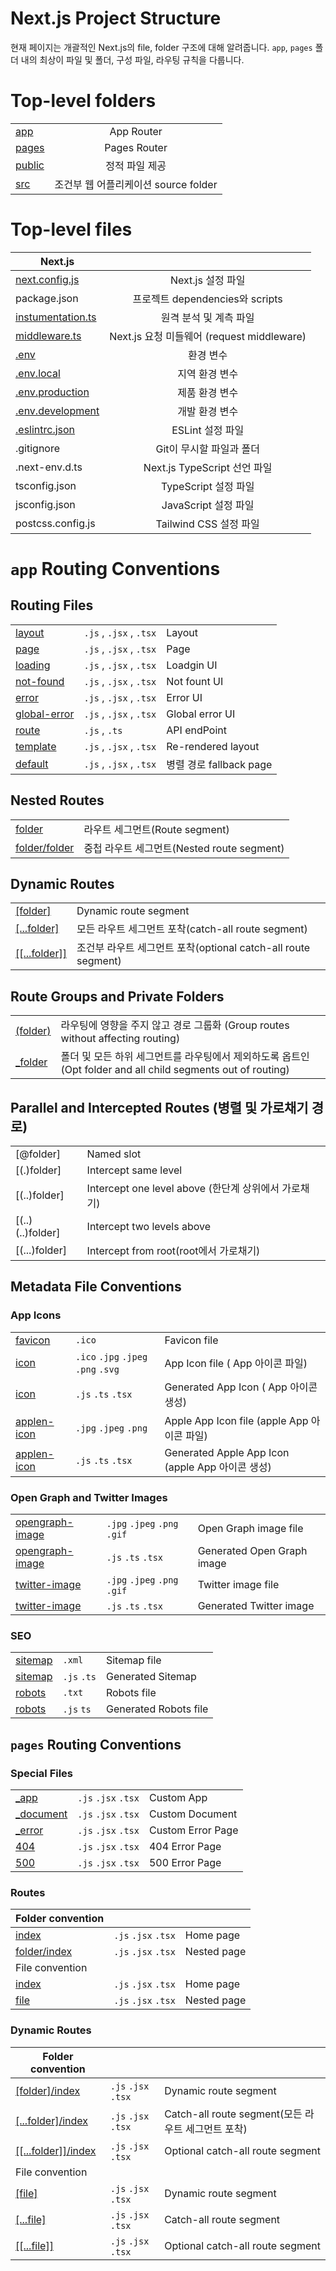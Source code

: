 # Next.js Project Structure
현재 페이지는 개괄적인 Next.js의 file, folder 구조에 대해 알려줍니다. `app`, `pages` 폴더 내의 최상이 파일 및 폴더, 구성 파일, 라우팅 규칙을 다룹니다.

# Top-level folders
| |  |
|---|:---:|
| [app](../BuildingYourApplication/Routing/Routing.md) | App Router |
| [pages](../BuildingYourApplication/Routing/Routing.md) | Pages Router |
| [public](../BuildingYourApplication/Optimizing/Static_Assets.md) | 정적 파일 제공 |
| [src](../BuildingYourApplication/Configuring/src_Directory.md) | 조건부 웹 어플리케이션 source folder |

# Top-level files
| Next.js |  |
|---|:---:|
| [next.config.js](../APIReference/next.config.jsOptions/) | Next.js 설정 파일 |
| package.json | 프로젝트 dependencies와 scripts |
| [instumentation.ts](../BuildingYourApplication/Optimizing/Instrumentation.md) | 원격 분석 및 계측 파일  |
| [middleware.ts](../BuildingYourApplication/Routing/Middleware.md) | Next.js 요청 미들웨어 (request middleware) |
| [.env](../BuildingYourApplication/Configuring/Environment_Variables.md) | 환경 변수 |
| [.env.local](../BuildingYourApplication/Configuring/Environment_Variables.md) | 지역 환경 변수 |
| [.env.production](../BuildingYourApplication/Configuring/Environment_Variables.md) | 제품 환경 변수 |
| [.env.development](../BuildingYourApplication/Configuring/Environment_Variables.md) | 개발 환경 변수 |
| [.eslintrc.json](../BuildingYourApplication/Configuring/ESLint.md) | ESLint 설정 파일 |
|.gitignore | Git이 무시할 파일과 폴더 |
| .next-env.d.ts | Next.js TypeScript 선언 파일 |
| tsconfig.json | TypeScript 설정 파일 |
| jsconfig.json |  JavaScript 설정 파일 |
| postcss.config.js | Tailwind CSS 설정 파일 |


# `app` Routing Conventions

## Routing Files
| | | |
|---|---| --- |
| [layout](../APIReference/FileConventions/layout.js.md) |`.js` ,  `.jsx` , `.tsx` | Layout |
| [page](../APIReference/FileConventions/page.js.md) | `.js` ,  `.jsx` , `.tsx`  | Page |
| [loading](../APIReference/FileConventions/loading.js.md) | `.js` ,  `.jsx` , `.tsx`  | Loadgin UI |
| [not-found](../APIReference/FileConventions/not-found.js.md) | `.js` ,  `.jsx` , `.tsx`  | Not fount UI |
| [error](../APIReference/FileConventions/error.js.md) | `.js` ,  `.jsx` , `.tsx`  | Error UI |
| [global-error](../APIReference/FileConventions/error.js.md) | `.js` ,  `.jsx` , `.tsx`  | Global error UI |
| [route](../APIReference/FileConventions/route.js.md) | `.js` ,   `.ts`  | API endPoint |
| [template](../APIReference/FileConventions/template.js.md) | `.js` ,  `.jsx` , `.tsx`  | Re-rendered layout |
| [default](../APIReference/FileConventions/default.js.md) | `.js` ,  `.jsx` , `.tsx`  | 병렬 경로 fallback page|

## Nested Routes
| | | 
|---|---| 
| [folder](../BuildingYourApplication/Routing/Routing.md) | 라우트 세그먼트(Route segment) | 
| [folder/folder](../BuildingYourApplication/Routing/Routing.md#nested-routes) | 중첩 라우트 세그먼트(Nested route segment)| 


## Dynamic Routes
| | | 
|---|---|
| [[folder]](../BuildingYourApplication/Routing/Dynamic_Routes.md) | Dynamic route segment |
| [[...folder]](../BuildingYourApplication/Routing/Dynamic_Routes.md) | 모든 라우트 세그먼트 포착(catch-all route segment) |
| [[[...folder]]](../BuildingYourApplication/Routing/Dynamic_Routes.md) | 조건부 라우트 세그먼트 포착(optional catch-all route segment) |

## Route Groups and Private Folders
| | | 
|---|---|
| [(folder)](../BuildingYourApplication/Routing/Routes_Groups.md#convention) | 라우팅에 영향을 주지 않고 경로 그룹화 (Group routes without affecting routing) |
| [_folder](https://nextjs.org/docs/app/building-your-application/routing/colocation#private-folders) | 폴더 및 모든 하위 세그먼트를 라우팅에서 제외하도록 옵트인 (Opt folder and all child segments out of routing) |

## Parallel and Intercepted Routes (병렬 및 가로채기 경로)
| | | 
|---|---|
| [@folder] | Named slot |
| [(.)folder] | Intercept same level |
| [(..)folder] | Intercept one level above (한단계 상위에서 가로채기)  |
| [(..)(..)folder] | 	Intercept two levels above |
| [(...)folder] | Intercept from root(root에서 가로채기) |

## Metadata File Conventions
### App Icons
| | | |
|---|---| --- |
| [favicon](../APIReference/FileConventions/Metadata/favicon.ico_apple-icon.jpg_and_icon.jpg.md) | `.ico` | Favicon file |
|  [icon](../APIReference/FileConventions/Metadata/favicon.ico_apple-icon.jpg_and_icon.jpg.md) | `.ico` `.jpg` `.jpeg` `.png` `.svg` | 	App Icon file ( App 아이콘 파일)|
|  [icon](../APIReference/FileConventions/Metadata/favicon.ico_apple-icon.jpg_and_icon.jpg.md) | `.js` `.ts` `.tsx` | 	Generated App Icon ( App 아이콘 생성) |
|  [applen-icon](../APIReference/FileConventions/Metadata/favicon.ico_apple-icon.jpg_and_icon.jpg.md) | `.jpg` `.jpeg` `.png` | Apple App Icon file (apple App 아이콘 파일) |
|  [applen-icon](../APIReference/FileConventions/Metadata/favicon.ico_apple-icon.jpg_and_icon.jpg.md) | `.js` `.ts` `.tsx` | Generated Apple App Icon (apple App 아이콘 생성) |


### Open Graph and Twitter Images
| | | |
|---|---| --- |
| [opengraph-image](../APIReference/FileConventions/Metadata/opengraph-image.js_and_twitter-image.js.md) | `.jpg` `.jpeg` `.png` `.gif`  | Open Graph image file |
| [opengraph-image](../APIReference/FileConventions/Metadata/opengraph-image.js_and_twitter-image.js.md) | `.js`  `.ts` `.tsx` | 	Generated Open Graph image  |
| [twitter-image](../APIReference/FileConventions/Metadata/opengraph-image.js_and_twitter-image.js.md) | `.jpg` `.jpeg` `.png` `.gif`   | 	Twitter image file |
| [twitter-image](../APIReference/FileConventions/Metadata/opengraph-image.js_and_twitter-image.js.md) | `.js`  `.ts` `.tsx`  | 	Generated Twitter image |

### SEO
| | | |
|---|---| --- |
| [sitemap](../APIReference/FileConventions/Metadata/sitemap.xml.md)  | `.xml` | 	Sitemap file  |  
| [sitemap](../APIReference/FileConventions/Metadata/sitemap.xml.md)  | `.js` `.ts` | Generated Sitemap  |  
| [robots](../APIReference/FileConventions/Metadata/sitemap.xml.md) | `.txt` | 	Robots file  |  
| [robots](../APIReference/FileConventions/Metadata/sitemap.xml.md)  | `.js`  `ts` | 	Generated Robots file  |  

## `pages` Routing Conventions

### Special Files
| | | |
| --- | --- | --- |
| [_app](https://nextjs.org/docs/pages/building-your-application/routing/custom-app) | `.js` `.jsx` `.tsx` | Custom App | 
| [_document](https://nextjs.org/docs/pages/building-your-application/routing/custom-document) | `.js` `.jsx` `.tsx` | Custom Document | 
| [_error](https://nextjs.org/docs/pages/building-your-application/routing/custom-error#more-advanced-error-page-customizing) | `.js` `.jsx` `.tsx` | Custom Error Page | 
| [404](https://nextjs.org/docs/pages/building-your-application/routing/custom-error#404-page) | `.js` `.jsx` `.tsx` | 404 Error Page | 
| [500](https://nextjs.org/docs/pages/building-your-application/routing/custom-error#500-page) | `.js` `.jsx` `.tsx` | 500 Error Page | 


###  Routes
| Folder convention | | |
| --- | --- | --- |
| [index](../BuildingYourApplication/Routing/Pages_and_Layouts.md) | `.js` `.jsx` `.tsx` | Home page |
| [folder/index](../BuildingYourApplication/Routing/Pages_and_Layouts.md) | `.js` `.jsx` `.tsx` | Nested page |
| File convention| |
| [index](../BuildingYourApplication/Routing/Pages_and_Layouts.md)  | `.js` `.jsx` `.tsx`  | Home page |
| [file](../BuildingYourApplication/Routing/Pages_and_Layouts.md) | `.js` `.jsx` `.tsx`  | Nested page |


### Dynamic Routes
| Folder convention | | |
| --- | --- | --- |
| [[folder]/index](../BuildingYourApplication/Routing/Dynamic_Routes.md) | `.js` `.jsx` `.tsx` | Dynamic route segment |
| [[...folder]/index](../BuildingYourApplication/Routing/Dynamic_Routes.md) | `.js` `.jsx` `.tsx` | Catch-all route segment(모든 라우트 세그먼트 포착) |
| [[[...folder]]/index](../BuildingYourApplication/Routing/Dynamic_Routes.md) | `.js` `.jsx` `.tsx` |Optional catch-all route segment |
| File convention| |
| [[file]](../BuildingYourApplication/Routing/Dynamic_Routes.md)  | `.js` `.jsx` `.tsx`  | 	Dynamic route segment |
| [[...file]](../BuildingYourApplication/Routing/Dynamic_Routes.md) | `.js` `.jsx` `.tsx`  | Catch-all route segment |
| [[[...file]]](../BuildingYourApplication/Routing/Dynamic_Routes.md) | `.js` `.jsx` `.tsx`  | 	Optional catch-all route segment |